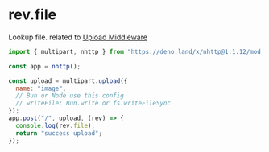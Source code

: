 # rev.file

Lookup file. related to [Upload Middleware](https://nhttp.deno.dev/docs/usage/upload)

```js
import { multipart, nhttp } from "https://deno.land/x/nhttp@1.1.12/mod.ts";

const app = nhttp();

const upload = multipart.upload({ 
  name: "image",
  // Bun or Node use this config
  // writeFile: Bun.write or fs.writeFileSync
});
app.post("/", upload, (rev) => {
  console.log(rev.file);
  return "success upload";
});
```
